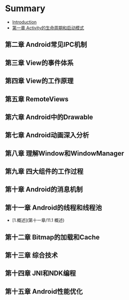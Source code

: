 # Summary

* [Introduction](README.md)
* [第一章 Activity的生命周期和启动模式](chapter1.md)

## 第二章 Android常见IPC机制

## 第三章 View的事件体系

## 第四章 View的工作原理

## 第五章 RemoteViews

## 第六章 Android中的Drawable

## 第七章 Android动画深入分析

## 第八章 理解Window和WindowManager

## 第九章 四大组件的工作过程

## 第十章 Android的消息机制

## 第十一章 Android的线程和线程池

* [1.概述](第十一章/11.1 概述)

## 第十二章 Bitmap的加载和Cache

## 第十三章 综合技术

## 第十四章 JNI和NDK编程

## 第十五章 Android性能优化

